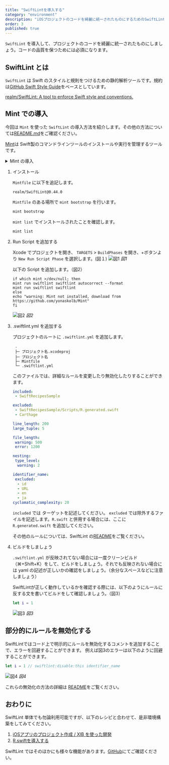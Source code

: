 ```yaml
---
title: "SwiftLintを導入する"
category: "environment"
description: "iOSプロジェクトのコードを綺麗に統一されたものにするためのSwiftLintの導入方法を紹介します。"
order: 3
published: true
---
```


`SwiftLint` を導入して、プロジェクトのコードを綺麗に統一されたものにしましょう。コードの品質を保つためには必須になります。

## SwiftLint とは

`SwiftLint` は Swift のスタイルと規則をつけるための静的解析ツールです。規約は[GitHub Swift Style Guide](https://github.com/github/swift-style-guide)をベースとしています。

[realm/SwiftLint: A tool to enforce Swift style and conventions.](https://github.com/realm/SwiftLint)

## Mint での導入

今回は `Mint` を使った `SwiftLint` の導入方法を紹介します。その他の方法については[README.md](https://github.com/realm/SwiftLint#installation)をご確認ください。

[Mint](https://github.com/yonaskolb/Mint)は Swift製のコマンドラインツールのインストールや実行を管理するツールです。

<details><summary>Mint の導入</summary>

Mint の導入は
```bash
// Mint のインストール
$ brew install mint
// バージョン確認
$ mint version
```
で行うことができます。

プロジェクトのルートに `Mintfile` を作成します。
```bash
cd プロジェクト名
touch Mintfile
```

```
.
├─ プロジェクト名.xcodeproj
├─ プロジェクト名
└─ Mintfile
```
</details>

1. インストール
   
    `Mintfile` に以下を追記します。
    ```
    realm/SwiftLint@0.44.0
    ```

    `Mintfile` のある場所で `mint bootstrap` を行います。
    
    ```bash
    mint bootstrap
    ```

    `mint list` でインストールされたことを確認します。
    ```bash
    mint list
    ```


2. Run Script を追加する
   
   Xcode でプロジェクトを開き、 `TARGETS` > `BuildPhases` を開き、+ボタンより `New Run Script Phase` を選択します。(図１)
    ![図1](/assets/swiftlint/images/figure1.png)
    *図1*

    以下の Script を追加します。（図2）
    ```shell
    if which mint >/dev/null; then
    mint run swiftlint swiftlint autocorrect --format
    mint run swiftlint swiftlint
    else
    echo "warning: Mint not installed, download from https://github.com/yonaskolb/Mint"
    fi
    ```

    ![図2](/assets/swiftlint/images/figure2.png)
    *図2*    


3. .swiftlint.yml を追加する
   
   プロジェクトのルートに `.swiftlint.yml` を追加します。
   ```
    .
    ├─ プロジェクト名.xcodeproj
    ├─ プロジェクト名
    ├─ Mintfile
    └─ .swiftlint.yml
    ```
    
    このファイルでは、詳細なルールを変更したり無効化したりすることができます。

    ```yaml
    included:
     - SwiftRecipesSample

    excluded:
     - SwiftRecipesSample/Scripts/R.generated.swift
     - Carthage

    line_length: 200
    large_tuple: 5

    file_length:
     warning: 500
     error: 1200

    nesting:
     type_level:
      warning: 2

    identifier_name:
     excluded:
      - id
      - URL
      - en
      - ja
    cyclomatic_complexity: 20
    ```

    `included` では ターゲットを記述してください。
    `excluded` では除外するファイルを記述します。`R.swift` と併用する場合には、ここに `R.generated.swift` を追加してください。
    
    その他のルールについては、SwiftLint の[README](https://github.com/realm/SwiftLint#configuration)をご覧ください。


4. ビルドをしましょう

    `.swiftlint.yml` が反映されてない場合には一度クリーンビルド（⌘+Shift+K）をして、ビルドをしましょう。それでも反映されない場合には yaml の記述が正しいかの確認をしましょう。（余分なスペースなどに注意しましょう）

    SwiftLintが正しく動作しているかを確認する際には、以下のようにルールに反する文を書いてビルドをして確認しましょう。（図3）
    ```swift
    let i = 1
    ```
    
    ![図3](/assets/swiftlint/images/figure3.png)
    *図3*


## 部分的にルールを無効化する

SwiftLintではコード上で明示的にルールを無効化するコメントを追加することで、エラーを回避することができます。
例えば図3のエラーは以下のように回避することができます。
```swift
let i = 1 // swiftlint:disable:this identifier_name
```
![図4](/assets/swiftlint/images/figure4.png)
*図4*

これらの無効化の方法の詳細は [README](https://github.com/realm/SwiftLint#disable-rules-in-code)をご覧ください。

## おわりに

SwiftLint 単体でも勿論利用可能ですが、以下のレシピと合わせて、是非環境構築をしてみてください。
1. [iOSアプリのプロジェクト作成 / XIB を使った開発](https://swift-recipes.doshcook.com/recipes/create-project)
2. [R.swiftを導入する](https://swift-recipes.doshcook.com/recipes/rswift)

SwiftLint ではそのほかにも様々な機能があります。[GitHub](https://github.com/realm/SwiftLint)にてご確認ください。
